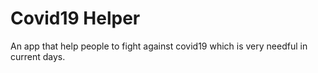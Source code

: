 
# Covid19 Helper

An app that help people to fight against covid19 which is very needful in current days.

